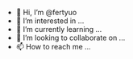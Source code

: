 - 👋 Hi, I’m @fertyuo
- 👀 I’m interested in ...
- 🌱 I’m currently learning ...
- 💞️ I’m looking to collaborate on ...
- 📫 How to reach me ...

<!---
fertyuo/fertyuo is a ✨ special ✨ repository because its `README.md` (this file) appears on your GitHub profile.
You can click the Preview link to take a look at your changes.
--->
